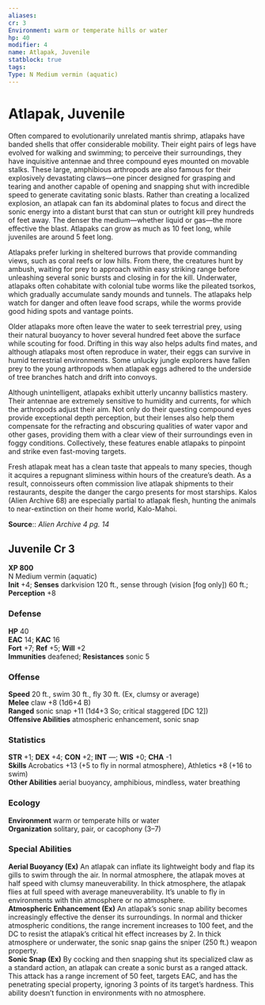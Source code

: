 ```yaml
---
aliases: 
cr: 3
Environment: warm or temperate hills or water  
hp: 40
modifier: 4
name: Atlapak, Juvenile
statblock: true
tags: 
Type: N Medium vermin (aquatic)  
---
```


# Atlapak, Juvenile

Often compared to evolutionarily unrelated mantis shrimp, atlapaks have banded shells that offer considerable mobility. Their eight pairs of legs have evolved for walking and swimming; to perceive their surroundings, they have inquisitive antennae and three compound eyes mounted on movable stalks. These large, amphibious arthropods are also famous for their explosively devastating claws—one pincer designed for grasping and tearing and another capable of opening and snapping shut with incredible speed to generate cavitating sonic blasts. Rather than creating a localized explosion, an atlapak can fan its abdominal plates to focus and direct the sonic energy into a distant burst that can stun or outright kill prey hundreds of feet away. The denser the medium—whether liquid or gas—the more effective the blast. Atlapaks can grow as much as 10 feet long, while juveniles are around 5 feet long.

Atlapaks prefer lurking in sheltered burrows that provide commanding views, such as coral reefs or low hills. From there, the creatures hunt by ambush, waiting for prey to approach within easy striking range before unleashing several sonic bursts and closing in for the kill. Underwater, atlapaks often cohabitate with colonial tube worms like the pileated tsorkos, which gradually accumulate sandy mounds and tunnels. The atlapaks help watch for danger and often leave food scraps, while the worms provide good hiding spots and vantage points.

Older atlapaks more often leave the water to seek terrestrial prey, using their natural buoyancy to hover several hundred feet above the surface while scouting for food. Drifting in this way also helps adults find mates, and although atlapaks most often reproduce in water, their eggs can survive in humid terrestrial environments. Some unlucky jungle explorers have fallen prey to the young arthropods when atlapak eggs adhered to the underside of tree branches hatch and drift into convoys.

Although unintelligent, atlapaks exhibit utterly uncanny ballistics mastery. Their antennae are extremely sensitive to humidity and currents, for which the arthropods adjust their aim. Not only do their questing compound eyes provide exceptional depth perception, but their lenses also help them compensate for the refracting and obscuring qualities of water vapor and other gases, providing them with a clear view of their surroundings even in foggy conditions. Collectively, these features enable atlapaks to pinpoint and strike even fast-moving targets.

Fresh atlapak meat has a clean taste that appeals to many species, though it acquires a repugnant sliminess within hours of the creature’s death. As a result, connoisseurs often commission live atlapak shipments to their restaurants, despite the danger the cargo presents for most starships. Kalos (Alien Archive 68) are especially partial to atlapak flesh, hunting the animals to near-extinction on their home world, Kalo-Mahoi.

**Source**:: _Alien Archive 4 pg. 14_

## Juvenile Cr 3

**XP 800**  
N Medium vermin (aquatic)  
**Init** +4; **Senses** darkvision 120 ft., sense through (vision \[fog only\]) 60 ft.; **Perception** +8  

### Defense

**HP** 40  
**EAC** 14; **KAC** 16  
**Fort** +7; **Ref** +5; **Will** +2  
**Immunities** deafened; **Resistances** sonic 5  

### Offense

**Speed** 20 ft., swim 30 ft., fly 30 ft. (Ex, clumsy or average)  
**Melee** claw +8 (1d6+4 B)  
**Ranged** sonic snap +11 (1d4+3 So; critical staggered \[DC 12\])  
**Offensive Abilities** atmospheric enhancement, sonic snap

### Statistics

**STR** +1; **DEX** +4; **CON** +2; **INT** —; **WIS** +0; **CHA** -1  
**Skills** Acrobatics +13 (+5 to fly in normal atmosphere), Athletics +8 (+16 to swim)  
**Other Abilities** aerial buoyancy, amphibious, mindless, water breathing

### Ecology

**Environment** warm or temperate hills or water  
**Organization** solitary, pair, or cacophony (3–7)

### Special Abilities

**Aerial Buoyancy (Ex)** An atlapak can inflate its lightweight body and flap its gills to swim through the air. In normal atmosphere, the atlapak moves at half speed with clumsy maneuverability. In thick atmosphere, the atlapak flies at full speed with average maneuverability. It’s unable to fly in environments with thin atmosphere or no atmosphere.  
**Atmospheric Enhancement (Ex)** An atlapak’s sonic snap ability becomes increasingly effective the denser its surroundings. In normal and thicker atmospheric conditions, the range increment increases to 100 feet, and the DC to resist the atlapak’s critical hit effect increases by 2. In thick atmosphere or underwater, the sonic snap gains the sniper (250 ft.) weapon property.  
**Sonic Snap (Ex)** By cocking and then snapping shut its specialized claw as a standard action, an atlapak can create a sonic burst as a ranged attack. This attack has a range increment of 50 feet, targets EAC, and has the penetrating special property, ignoring 3 points of its target’s hardness. This ability doesn’t function in environments with no atmosphere.
